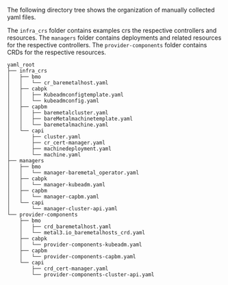 
The following directory tree shows the organization of manually collected yaml files. 

The ```infra_crs``` folder contains examples crs the respective controllers and resources.
The ```managers``` folder contains deployments and related resources for the respective controllers. 
The ```provider-components``` folder contains CRDs for the respective resources.

```
yaml_root
├── infra_crs
│   ├── bmo
│   │   └── cr_baremetalhost.yaml
│   ├── cabpk
│   │   ├── Kubeadmconfigtemplate.yaml
│   │   └── kubeadmconfig.yaml
│   ├── capbm
│   │   ├── baremetalcluster.yaml
│   │   ├── bareMetalmachinetemplate.yaml
│   │   └── baremetalmachine.yaml
│   └── capi
│       ├── cluster.yaml
│       ├── cr_cert-manager.yaml
│       ├── machinedeployment.yaml
│       └── machine.yaml
├── managers
│   ├── bmo
│   │   └── manager-baremetal_operator.yaml
│   ├── cabpk
│   │   └── manager-kubeadm.yaml
│   ├── capbm
│   │   └── manager-capbm.yaml
│   └── capi
│       └── manager-cluster-api.yaml
└── provider-components
    ├── bmo
    │   ├── crd_baremetalhost.yaml
    │   └── metal3.io_baremetalhosts_crd.yaml
    ├── cabpk
    │   └── provider-components-kubeadm.yaml
    ├── capbm
    │   └── provider-components-capbm.yaml
    └── capi
        ├── crd_cert-manager.yaml
        └── provider-components-cluster-api.yaml

```
